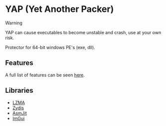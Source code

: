 # YAP (Yet Another Packer)

> [!WARNING]
> YAP can cause executables to become unstable and crash, use at your own risk.

Protector for 64-bit windows PE's (exe, dll).

## Features

A full list of features can be seen [here](Features.md).


## Libraries

- [LZMA](https://www.7-zip.org/sdk.html)
- [Zydis](https://github.com/zyantific/zydis)
- [AsmJit](https://asmjit.com/)
- [ImGui](https://github.com/ocornut/imgui)